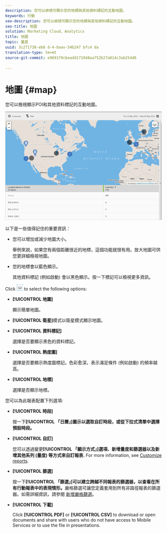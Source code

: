 ```yaml
---
description: 您可以檢視可顯示您的地標與其他資料標記的互動地圖。
keywords: 行動
seo-description: 您可以檢視可顯示您的地標與其他資料標記的互動地圖。
seo-title: 地圖
solution: Marketing Cloud、Analytics
title: 地圖
topic: 量度
uuid: 3c271738-eb8 d-4-baav-54b247 bfc4 da
translation-type: tm+mt
source-git-commit: e9691f9cbeadd171948aa752b27a014c3ab254d6

---
```



# 地圖 {#map}

您可以檢視顯示POI和其他資料標記的互動地圖。

![](assets/map.png)

以下是一些值得記住的重要資訊：

* 您可以增加或減少地圖大小。

   舉例來說，如果您有兩個距離很近的地標，這個功能就很有用。放大地圖可供您更詳細檢視地圖。
* 您的地標會以藍色顯示。

   其他資料標記 (例如啟動) 會以黑色顯示。按一下標記可以檢視更多資訊。

Click ![layers](assets/map_layers.png) to select the following options:

* **[!UICONTROL 地圖]**

   顯示簡單地圖。

* **[!UICONTROL 衛星]**&#x200B;模式以衛星模式顯示地圖。

* **[!UICONTROL 資料標記]**

   選擇是否要顯示黑色的資料標記。

* **[!UICONTROL 熱度圖]**

   選擇是否要顯示熱度圖標記。色彩愈深，表示滿足條件 (例如啟動) 的頻率越高。

* **[!UICONTROL 地標]**

   選擇是否顯示地標。

您可以為此報表配置下列選項:

* **[!UICONTROL 時段]**

   按一下&#x200B;**[!UICONTROL 「日曆」]圖示以選取自訂時段，或從下拉式清單中選擇預設時段。**

* **[!UICONTROL 自訂]**

   您可以透過變更&#x200B;**[!UICONTROL 「顯示方式」]選項、新增量度和篩選器以及新增其他系列 (量度) 等方式來自訂報表.** For more information, see [Customize reports](/help/using/usage/reports-customize/t-reports-customize.md).

* **[!UICONTROL 篩選]**

   按一下&#x200B;**[!UICONTROL 「篩選」]可以建立跨越不同報表的篩選器，以查看在所有行動報表中的表現情形。**&#x200B;嚴格篩選可讓您定義套用到所有非路徑報表的篩選器。如需詳細資訊，請參閱 [新增嚴格篩選](/help/using/usage/reports-customize/t-sticky-filter.md)。

* **[!UICONTROL 下載]**

   Click **[!UICONTROL PDF]** or **[!UICONTROL CSV]** to download or open documents and share with users who do not have access to Mobile Services or to use the file in presentations.